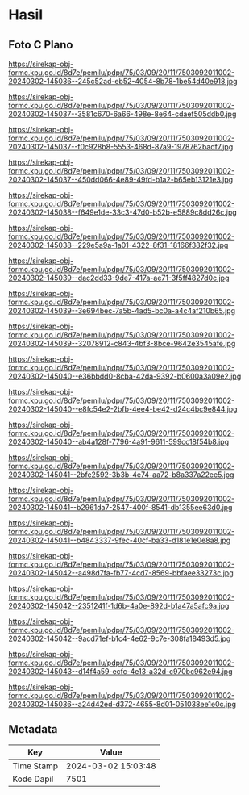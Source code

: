 # Hasil

## Foto C Plano

https://sirekap-obj-formc.kpu.go.id/8d7e/pemilu/pdpr/75/03/09/20/11/7503092011002-20240302-145036--245c52ad-eb52-4054-8b78-1be54d40e918.jpg

https://sirekap-obj-formc.kpu.go.id/8d7e/pemilu/pdpr/75/03/09/20/11/7503092011002-20240302-145037--3581c670-6a66-498e-8e64-cdaef505ddb0.jpg

https://sirekap-obj-formc.kpu.go.id/8d7e/pemilu/pdpr/75/03/09/20/11/7503092011002-20240302-145037--f0c928b8-5553-468d-87a9-1978762badf7.jpg

https://sirekap-obj-formc.kpu.go.id/8d7e/pemilu/pdpr/75/03/09/20/11/7503092011002-20240302-145037--450dd066-4e89-49fd-b1a2-b65eb13121e3.jpg

https://sirekap-obj-formc.kpu.go.id/8d7e/pemilu/pdpr/75/03/09/20/11/7503092011002-20240302-145038--f649e1de-33c3-47d0-b52b-e5889c8dd26c.jpg

https://sirekap-obj-formc.kpu.go.id/8d7e/pemilu/pdpr/75/03/09/20/11/7503092011002-20240302-145038--229e5a9a-1a01-4322-8f31-18166f382f32.jpg

https://sirekap-obj-formc.kpu.go.id/8d7e/pemilu/pdpr/75/03/09/20/11/7503092011002-20240302-145039--dac2dd33-9de7-417a-ae71-3f5ff4827d0c.jpg

https://sirekap-obj-formc.kpu.go.id/8d7e/pemilu/pdpr/75/03/09/20/11/7503092011002-20240302-145039--3e694bec-7a5b-4ad5-bc0a-a4c4af210b65.jpg

https://sirekap-obj-formc.kpu.go.id/8d7e/pemilu/pdpr/75/03/09/20/11/7503092011002-20240302-145039--32078912-c843-4bf3-8bce-9642e3545afe.jpg

https://sirekap-obj-formc.kpu.go.id/8d7e/pemilu/pdpr/75/03/09/20/11/7503092011002-20240302-145040--e36bbdd0-8cba-42da-9392-b0600a3a09e2.jpg

https://sirekap-obj-formc.kpu.go.id/8d7e/pemilu/pdpr/75/03/09/20/11/7503092011002-20240302-145040--e8fc54e2-2bfb-4ee4-be42-d24c4bc9e844.jpg

https://sirekap-obj-formc.kpu.go.id/8d7e/pemilu/pdpr/75/03/09/20/11/7503092011002-20240302-145040--ab4a128f-7796-4a91-9611-599cc18f54b8.jpg

https://sirekap-obj-formc.kpu.go.id/8d7e/pemilu/pdpr/75/03/09/20/11/7503092011002-20240302-145041--2bfe2592-3b3b-4e74-aa72-b8a337a22ee5.jpg

https://sirekap-obj-formc.kpu.go.id/8d7e/pemilu/pdpr/75/03/09/20/11/7503092011002-20240302-145041--b2961da7-2547-400f-8541-db1355ee63d0.jpg

https://sirekap-obj-formc.kpu.go.id/8d7e/pemilu/pdpr/75/03/09/20/11/7503092011002-20240302-145041--b4843337-9fec-40cf-ba33-d181e1e0e8a8.jpg

https://sirekap-obj-formc.kpu.go.id/8d7e/pemilu/pdpr/75/03/09/20/11/7503092011002-20240302-145042--a498d7fa-fb77-4cd7-8569-bbfaee33273c.jpg

https://sirekap-obj-formc.kpu.go.id/8d7e/pemilu/pdpr/75/03/09/20/11/7503092011002-20240302-145042--2351241f-1d6b-4a0e-892d-b1a47a5afc9a.jpg

https://sirekap-obj-formc.kpu.go.id/8d7e/pemilu/pdpr/75/03/09/20/11/7503092011002-20240302-145042--9acd71ef-b1c4-4e62-9c7e-308fa18493d5.jpg

https://sirekap-obj-formc.kpu.go.id/8d7e/pemilu/pdpr/75/03/09/20/11/7503092011002-20240302-145043--d14f4a59-ecfc-4e13-a32d-c970bc962e94.jpg

https://sirekap-obj-formc.kpu.go.id/8d7e/pemilu/pdpr/75/03/09/20/11/7503092011002-20240302-145036--a24d42ed-d372-4655-8d01-051038ee1e0c.jpg


## Metadata

| Key        | Value               |
| ---------- | ------------------- |
| Time Stamp | 2024-03-02 15:03:48 |
| Kode Dapil | 7501                |



